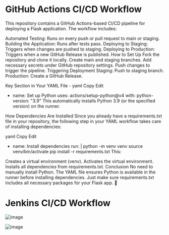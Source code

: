 # GitHub Actions CI/CD Workflow
This repository contains a GitHub Actions-based CI/CD pipeline for deploying a Flask application. The workflow includes:

Automated Testing: Runs on every push or pull request to main or staging.
Building the Application: Runs after tests pass.
Deploying to Staging: Triggers when changes are pushed to staging.
Deploying to Production: Triggers when a new GitHub Release is published.
How to Set Up
Fork the repository and clone it locally.
Create main and staging branches.
Add necessary secrets under GitHub repository settings.
Push changes to trigger the pipeline.
Triggering Deployment
Staging: Push to staging branch.
Production: Create a GitHub Release.

Key Section in Your YAML File -
yaml
Copy
Edit
- name: Set up Python
  uses: actions/setup-python@v4
  with:
    python-version: "3.9"
This automatically installs Python 3.9 (or the specified version) on the runner.

How Dependencies Are Installed
Since you already have a requirements.txt file in your repository, the following step in your YAML workflow takes care of installing dependencies:

yaml
Copy
Edit
- name: Install dependencies
  run: |
    python -m venv venv
    source venv/bin/activate
    pip install -r requirements.txt
This:

Creates a virtual environment (venv).
Activates the virtual environment.
Installs all dependencies from requirements.txt.
Conclusion
No need to manually install Python. The YAML file ensures Python is available in the runner before installing dependencies. Just make sure requirements.txt includes all necessary packages for your Flask app. 🚀


# Jenkins CI/CD Workflow


![image](https://github.com/user-attachments/assets/ba012faa-acd0-4c90-be65-402932e8b227)


![image](https://github.com/user-attachments/assets/4bf359b6-6477-4e8e-ac8e-8e81e2e2b0de)

